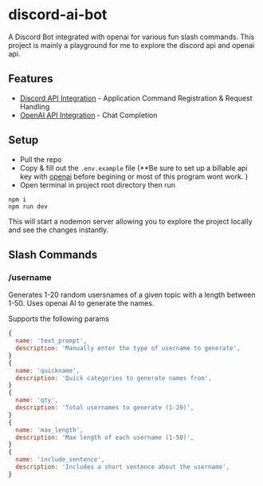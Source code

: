 # discord-ai-bot

A Discord Bot integrated with openai for various fun slash commands. This project is mainly a playground for me to explore the discord api and openai api.

## Features

- [Discord API Integration][discord-api-docs] - Application Command Registration & Request Handling
- [OpenAI API Integration][openai-api-docs] - Chat Completion

## Setup

- Pull the repo
- Copy & fill out the `.env.example` file (\*\*Be sure to set up a billable api key with [openai][openai-api-keys] before begining or most of this program wont work.
  )
- Open terminal in project root directory then run

```shell
npm i
npm run dev
```

This will start a nodemon server allowing you to explore the project locally and see the changes instantly.

## Slash Commands

### /username

Generates 1-20 random usersnames of a given topic with a length between 1-50. Uses openai AI to generate the names.

Supports the following params

```js
{
  name: 'text_prompt',
  description: 'Manually enter the type of username to generate',
}
{
  name: 'quickname',
  description: 'Quick categories to generate names from',
}
{
  name: 'qty',
  description: 'Total usernames to generate (1-20)',
}
{
  name: 'max_length',
  description: 'Max length of each username (1-50)',
}
{
  name: 'include_sentence',
  description: 'Includes a short sentence about the username',
}
```

[discord-api-docs]: https://discord.com/developers/docs/interactions/application-commands
[openai-api-docs]: https://platform.openai.com/docs/guides/chat
[openai-api-keys]: https://platform.openai.com/account/api-keys
